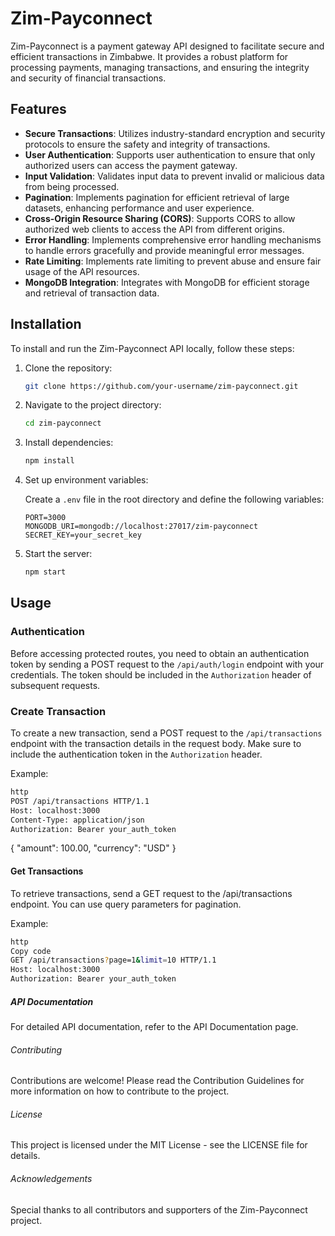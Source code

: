 # Zim-Payconnect

Zim-Payconnect is a payment gateway API designed to facilitate secure and efficient transactions in Zimbabwe. It provides a robust platform for processing payments, managing transactions, and ensuring the integrity and security of financial transactions.

## Features

- **Secure Transactions**: Utilizes industry-standard encryption and security protocols to ensure the safety and integrity of transactions.
- **User Authentication**: Supports user authentication to ensure that only authorized users can access the payment gateway.
- **Input Validation**: Validates input data to prevent invalid or malicious data from being processed.
- **Pagination**: Implements pagination for efficient retrieval of large datasets, enhancing performance and user experience.
- **Cross-Origin Resource Sharing (CORS)**: Supports CORS to allow authorized web clients to access the API from different origins.
- **Error Handling**: Implements comprehensive error handling mechanisms to handle errors gracefully and provide meaningful error messages.
- **Rate Limiting**: Implements rate limiting to prevent abuse and ensure fair usage of the API resources.
- **MongoDB Integration**: Integrates with MongoDB for efficient storage and retrieval of transaction data.

## Installation

To install and run the Zim-Payconnect API locally, follow these steps:

1. Clone the repository:

    ```bash
    git clone https://github.com/your-username/zim-payconnect.git
    ```

2. Navigate to the project directory:

    ```bash
    cd zim-payconnect
    ```

3. Install dependencies:

    ```bash
    npm install
    ```

4. Set up environment variables:

    Create a `.env` file in the root directory and define the following variables:

    ```plaintext
    PORT=3000
    MONGODB_URI=mongodb://localhost:27017/zim-payconnect
    SECRET_KEY=your_secret_key
    ```

5. Start the server:

    ```bash
    npm start
    ```

## Usage

### Authentication

Before accessing protected routes, you need to obtain an authentication token by sending a POST request to the `/api/auth/login` endpoint with your credentials. The token should be included in the `Authorization` header of subsequent requests.

### Create Transaction

To create a new transaction, send a POST request to the `/api/transactions` endpoint with the transaction details in the request body. Make sure to include the authentication token in the `Authorization` header.

Example:
```bash
http
POST /api/transactions HTTP/1.1
Host: localhost:3000
Content-Type: application/json
Authorization: Bearer your_auth_token
```

{
    "amount": 100.00,
    "currency": "USD"
}
#### Get Transactions
To retrieve transactions, send a GET request to the /api/transactions endpoint. You can use query parameters for pagination.

Example:
```bash
http
Copy code
GET /api/transactions?page=1&limit=10 HTTP/1.1
Host: localhost:3000
Authorization: Bearer your_auth_token
```
##### API Documentation
For detailed API documentation, refer to the API Documentation page.

###### Contributing
Contributions are welcome! Please read the Contribution Guidelines for more information on how to contribute to the project.

###### License
This project is licensed under the MIT License - see the LICENSE file for details.

###### Acknowledgements
Special thanks to all contributors and supporters of the Zim-Payconnect project.